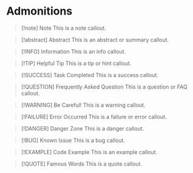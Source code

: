 # Admonitions

> [!note] Note
> This is a note callout.

> [!abstract] Abstract
> This is an abstract or summary callout.

> [!INFO] Information
> This is an info callout.

> [!TIP] Helpful Tip
> This is a tip or hint callout.

> [!SUCCESS] Task Completed
> This is a success callout.

> [!QUESTION] Frequently Asked Question
> This is a question or FAQ callout.

> [!WARNING] Be Careful!
> This is a warning callout.

> [!FAILURE] Error Occurred
> This is a failure or error callout.

> [!DANGER] Danger Zone
> This is a danger callout.

> [!BUG] Known Issue
> This is a bug callout.

> [!EXAMPLE] Code Example
> This is an example callout.

> [!QUOTE] Famous Words
> This is a quote callout.
